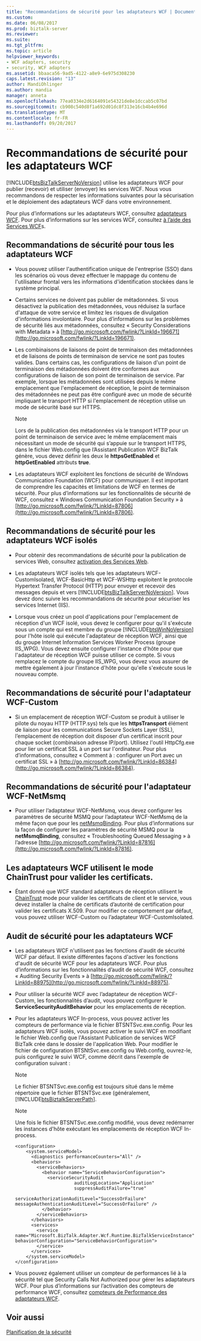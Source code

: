 ```yaml
---
title: "Recommandations de sécurité pour les adaptateurs WCF | Documents Microsoft"
ms.custom: 
ms.date: 06/08/2017
ms.prod: biztalk-server
ms.reviewer: 
ms.suite: 
ms.tgt_pltfrm: 
ms.topic: article
helpviewer_keywords:
- WCF adapters, security
- security, WCF adapters
ms.assetid: bbaaca56-9ad5-4122-a8e9-6e975d308230
caps.latest.revision: "13"
author: MandiOhlinger
ms.author: mandia
manager: anneta
ms.openlocfilehash: 77ea0334e2d6164091e54321de8e1dccab5c07bd
ms.sourcegitcommit: cb908c540d8f1a692d01dc8f313e16cb4b4e696d
ms.translationtype: MT
ms.contentlocale: fr-FR
ms.lasthandoff: 09/20/2017
---
```

# <a name="wcf-adapters-security-recommendations"></a>Recommandations de sécurité pour les adaptateurs WCF
[!INCLUDE[btsBizTalkServerNoVersion](../includes/btsbiztalkservernoversion-md.md)] utilise les adaptateurs WCF pour publier (recevoir) et utiliser (envoyer) les services WCF. Nous vous recommandons de respecter les informations suivantes pour la sécurisation et le déploiement des adaptateurs WCF dans votre environnement.  
  
 Pour plus d’informations sur les adaptateurs WCF, consultez [adaptateurs WCF](../core/wcf-adapters.md). Pour plus d’informations sur les services WCF, consultez [à l’aide des Services WCF](../core/using-wcf-services.md)s.  
  
## <a name="security-recommendations-for-all-wcf-adapters"></a>Recommandations de sécurité pour tous les adaptateurs WCF  
  
-   Vous pouvez utiliser l'authentification unique de l'entreprise (SSO) dans les scénarios où vous devez effectuer le mappage du contenu de l'utilisateur frontal vers les informations d'identification stockées dans le système principal.  
  
-   Certains services ne doivent pas publier de métadonnées. Si vous désactivez la publication des métadonnées, vous réduisez la surface d'attaque de votre service et limitez les risques de divulgation d'informations involontaire. Pour plus d’informations sur les problèmes de sécurité liés aux métadonnées, consultez « Security Considerations with Metadata » à [http://go.microsoft.com/fwlink/?LinkId=196671](http://go.microsoft.com/fwlink/?LinkId=196671).  
  
-   Les combinaisons de liaisons de point de terminaison des métadonnées et de liaisons de points de terminaison de service ne sont pas toutes valides. Dans certains cas, les configurations de liaison d'un point de terminaison des métadonnées doivent être conformes aux configurations de liaison de son point de terminaison de service. Par exemple, lorsque les métadonnées sont utilisées depuis le même emplacement que l'emplacement de réception, le point de terminaison des métadonnées ne peut pas être configuré avec un mode de sécurité impliquant le transport HTTP si l'emplacement de réception utilise un mode de sécurité basé sur HTTPS.  
  
    > [!NOTE]
    >  Lors de la publication des métadonnées via le transport HTTP pour un point de terminaison de service avec le même emplacement mais nécessitant un mode de sécurité qui s’appuie sur le transport HTTPS, dans le fichier Web.config que l’Assistant Publication WCF BizTalk génère, vous devez définir les deux le **httpsGetEnabled** et **httpGetEnabled** attributs **true**.  
  
-   Les adaptateurs WCF exploitent les fonctions de sécurité de Windows Communication Foundation (WCF) pour communiquer. Il est important de comprendre les capacités et limitations de WCF en termes de sécurité. Pour plus d’informations sur les fonctionnalités de sécurité de WCF, consultez « Windows Communication Foundation Security » à [http://go.microsoft.com/fwlink/?LinkId=87806](http://go.microsoft.com/fwlink/?LinkId=87806).  
  
## <a name="security-recommendations-for-the-isolated-wcf-adapters"></a>Recommandations de sécurité pour les adaptateurs WCF isolés  
  
-   Pour obtenir des recommandations de sécurité pour la publication de services Web, consultez [activation des Services Web](../core/enabling-web-services.md).  
  
-   Les adaptateurs WCF isolés tels que les adaptateurs WCF-CustomIsolated, WCF-BasicHttp et WCF-WSHttp exploitent le protocole Hypertext Transfer Protocol (HTTP) pour envoyer et recevoir des messages depuis et vers [!INCLUDE[btsBizTalkServerNoVersion](../includes/btsbiztalkservernoversion-md.md)]. Vous devez donc suivre les recommandations de sécurité pour sécuriser les services Internet (IIS).  
  
-   Lorsque vous créez un pool d'applications pour l'emplacement de réception d'un WCF isolé, vous devez le configurer pour qu'il s'exécute sous un compte qui est membre du groupe [!INCLUDE[btsWinNoVersion](../includes/btswinnoversion-md.md)] pour l'hôte isolé qui exécute l'adaptateur de réception WCF, ainsi que du groupe Internet Information Services Worker Process (groupe IIS_WPG). Vous devez ensuite configurer l'instance d'hôte pour que l'adaptateur de réception WCF puisse utiliser ce compte. Si vous remplacez le compte du groupe IIS_WPG, vous devez vous assurer de mettre également à jour l'instance d'hôte pour qu'elle s'exécute sous le nouveau compte.  
  
## <a name="security-recommendations-for-the-wcf-custom-adapter"></a>Recommandations de sécurité pour l'adaptateur WCF-Custom  
  
-   Si un emplacement de réception WCF-Custom se produit à utiliser le pilote du noyau HTTP (HTTP.sys) tels que les **httpsTransport** élément de liaison pour les communications Secure Sockets Layer (SSL), l’emplacement de réception doit disposer d’un certificat inscrit pour chaque socket (combinaison adresse IP/port). Utilisez l'outil HttpCfg.exe pour lier un certificat SSL à un port sur l'ordinateur. Pour plus d’informations, consultez « Comment à : configurer un Port avec un certificat SSL » à [http://go.microsoft.com/fwlink/?LinkId=86384](http://go.microsoft.com/fwlink/?LinkId=86384).  
  
## <a name="security-recommendations-for-the-wcf-netmsmq-adapter"></a>Recommandations de sécurité pour l'adaptateur WCF-NetMsmq  
  
-   Pour utiliser l’adaptateur WCF-NetMsmq, vous devez configurer les paramètres de sécurité MSMQ pour l’adaptateur WCF-NetMsmq de la même façon que pour les [netMsmqBinding](http://go.microsoft.com/fwlink/?LinkId=87813). Pour plus d’informations sur la façon de configurer les paramètres de sécurité MSMQ pour la **netMsmqBinding**, consultez « Troubleshooting Queued Messaging » à l’adresse [http://go.microsoft.com/fwlink/?LinkId=87816](http://go.microsoft.com/fwlink/?LinkId=87816).  
  
## <a name="wcf-adapters-use-the-chaintrust-mode-to-validate-certificates"></a>Les adaptateurs WCF utilisent le mode ChainTrust pour valider les certificats.  
  
-   Étant donné que WCF standard adaptateurs de réception utilisent le [ChainTrust](http://go.microsoft.com/fwlink/?LinkId=88960) mode pour valider les certificats de client et le service, vous devez installer la chaîne de certificats d’autorité de certification pour valider les certificats X.509. Pour modifier ce comportement par défaut, vous pouvez utiliser WCF-Custom ou l’adaptateur WCF-CustomIsolated.  
  
## <a name="security-auditing-for-the-wcf-adapters"></a>Audit de sécurité pour les adaptateurs WCF  
  
-   Les adaptateurs WCF n'utilisent pas les fonctions d'audit de sécurité WCF par défaut. Il existe différentes façons d'activer les fonctions d'audit de sécurité WCF pour les adaptateurs WCF. Pour plus d’informations sur les fonctionnalités d’audit de sécurité WCF, consultez « Auditing Security Events » à [http://go.microsoft.com/fwlink/?LinkId=88975](http://go.microsoft.com/fwlink/?LinkId=88975).  
  
-   Pour utiliser la sécurité WCF avec l’adaptateur de réception WCF-Custom, les fonctionnalités d’audit, vous pouvez configurer le **ServiceSecurityAuditBehavior** pour les emplacements de réception.  
  
-   Pour les adaptateurs WCF In-process, vous pouvez activer les compteurs de performance via le fichier BTSNTSvc.exe.config. Pour les adaptateurs WCF isolés, vous pouvez activer le suivi WCF en modifiant le fichier Web.config que l'Assistant Publication de services WCF BizTalk crée dans le dossier de l'application Web. Pour modifier le fichier de configuration BTSNtSvc.exe.config ou Web.config, ouvrez-le, puis configurez le suivi WCF, comme décrit dans l'exemple de configuration suivant :  
  
    > [!NOTE]
    >  Le fichier BTSNTSvc.exe.config est toujours situé dans le même répertoire que le fichier BTSNTSvc.exe (généralement, [!INCLUDE[btsBiztalkServerPath](../includes/btsbiztalkserverpath-md.md)].  
  
    > [!NOTE]
    >  Une fois le fichier BTSNTSvc.exe.config modifié, vous devez redémarrer les instances d'hôte exécutant les emplacements de réception WCF In-process.  
  
    ```  
    <configuration>  
        <system.serviceModel>  
          <diagnostics performanceCounters="All" />  
          <behaviors>  
            <serviceBehaviors>  
              <behavior name="ServiceBehaviorConfiguration">  
                <serviceSecurityAudit  
                          auditLogLocation="Application"  
                          suppressAuditFailure="true"  
                          serviceAuthorizationAuditLevel="SuccessOrFailure"  
    messageAuthenticationAuditLevel="SuccessOrFailure" />  
              </behavior>  
            </serviceBehaviors>  
          </behaviors>  
          <services>  
            <service name="Microsoft.BizTalk.Adapter.Wcf.Runtime.BizTalkServiceInstance" behaviorConfiguration="ServiceBehaviorConfiguration">  
            </service>  
          </services>        
        </system.serviceModel>  
    </configuration>  
    ```  
  
-   Vous pouvez également utiliser un compteur de performances lié à la sécurité tel que Security Calls Not Authorized pour gérer les adaptateurs WCF. Pour plus d’informations sur l’activation des compteurs de performance WCF, consultez [compteurs de Performance des adaptateurs WCF](../core/wcf-adapters-performance-counters.md).  
  
## <a name="see-also"></a>Voir aussi  
 [Planification de la sécurité](../core/planning-for-security.md)